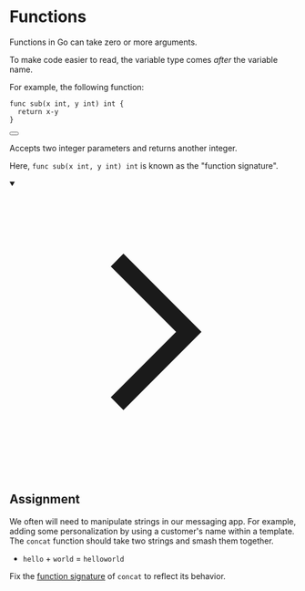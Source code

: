 <h1>Functions</h1>
<p>Functions in Go can take zero or more arguments.</p>
<p>To make code easier to read, the variable type comes <em>after</em> the variable name.</p>
<p>For example, the following function:</p>

<div style="position: relative; isolation: isolate;">
  <pre class="language-go" tabindex="0"><code class="language-go"><span class="token tag">func</span> <span class="token function">sub</span><span class="token punctuation">(</span>x <span class="token builtin">int</span><span class="token punctuation">,</span> y <span class="token builtin">int</span><span class="token punctuation">)</span> <span class="token builtin">int</span> <span class="token punctuation">{</span>
  <span class="token keyword keyword-return">return</span> x<span class="token operator">-</span>y
<span class="token punctuation">}</span>
</code></pre>

  <button class="markdown-it-code-copy absolute right-2 top-2.5 z-10 m-1 h-6 w-6 cursor-pointer rounded bg-gray-950 text-gray-500 focus:outline-white hover:text-gray-200" data-clipboard-text="func sub(x int, y int) int {
  return x-y
}" title="Copy to clipboard" data-event-click="true">
    <svg data-slot="icon" aria-hidden="true" fill="none" stroke-width="1.5" stroke="currentColor" viewBox="0 0 24 24" xmlns="http://www.w3.org/2000/svg">
      <rect width="8" height="4" x="8" y="2" rx="1" ry="1"></rect><path d="M16 4h2a2 2 0 0 1 2 2v14a2 2 0 0 1-2 2H6a2 2 0 0 1-2-2V6a2 2 0 0 1 2-2h2"></path>
  </svg>
  </button>
</div>
<p>Accepts two integer parameters and returns another integer.</p>
<p>Here, <code>func sub(x int, y int) int</code> is known as the "function signature".</p>
<details open="">
<summary>

<svg class="details-icon" xmlns="http://www.w3.org/2000/svg" fill="none" viewBox="0 0 24 24" stroke-width="1.5" stroke="currentColor">
  <path d="m9 18 6-6-6-6"></path>
</svg>
<h2>Assignment</h2>
</summary>
<p>We often will need to manipulate strings in our messaging app. For example, adding some personalization by using a customer's name within a template. The <code>concat</code> function should take two strings and smash them together.</p>
<ul>
<li><code>hello</code> + <code>world</code> = <code>helloworld</code></li>
</ul>
<p>Fix the <a href="https://www.devx.com/open-source-zone/programming-basics-the-function-signature/#:~:text=A%20function%20signature%20includes%20the%20function%20name%2C%20its%20arguments%2C%20and%20in%20some%20languages%2C%20the%20return%20type." target="_blank" rel="noopener nofollow">function signature</a> of <code>concat</code> to reflect its behavior.</p>
</details>
